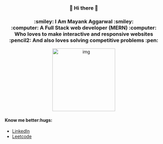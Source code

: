 <div align="center">
    <h3>👋 Hi there 👋</h3>
    <h3>:smiley: I Am Mayank Aggarwal :smiley:	<br>
    :computer: A Full Stack web developer (MERN) :computer: <br>
    Who loves to make interactive and responsive websites<br>
       :pencil2: And also loves solving competitive problems :pen:</h3>
  <img src="https://media.giphy.com/media/p4NLw3I4U0idi/giphy.gif" alt="img" width = "200" height = "200">
</div>
<div>
    <h4>Know me better:hugs:</h4> 
    <ul>
        <li><a href="https://www.linkedin.com/in/mayank-aggarwal-747929183/">LinkedIn</a></li>
        <li><a href="https://leetcode.com/user1290g/">Leetcode</a></li>
    </ul>
</div>

<!--
**Mayank52/Mayank52** is a ✨ _special_ ✨ repository because its `README.md` (this file) appears on your GitHub profile.

Here are some ideas to get you started:

- 🔭 I’m currently working on ...
- 🌱 I’m currently learning ...
- 👯 I’m looking to collaborate on ...
- 🤔 I’m looking for help with ...
- 💬 Ask me about ...
- 📫 How to reach me: ...
- 😄 Pronouns: ...
- ⚡ Fun fact: ...
-->

